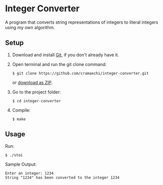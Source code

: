 # Integer Converter
A program that converts string representations of integers to literal integers using my own algorithm.

## Setup
1. Download and install [Git](https://git-scm.com/downloads), if you don't already have it.

2. Open terminal and run the git clone command:

   ```
   $ git clone https://github.com/cramaechi/integer-converter.git
   ```
    or [download as ZIP](https://github.com/cramaechi/integer-converter/archive/master.zip).

3. Go to the project folder:

   ```
   $ cd integer-converter
   ```

4. Compile:

   ```
   $ make
   ```
   
## Usage
Run:

```
$ ./stoi
```

Sample Output:
```
Enter an integer: 1234
String "1234" has been converted to the integer 1234
```
